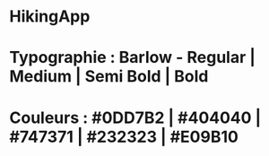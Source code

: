 # HikingApp



# Typographie : Barlow - Regular | Medium | Semi Bold | Bold



# Couleurs : #0DD7B2 | #404040 | #747371 | #232323 | #E09B10
